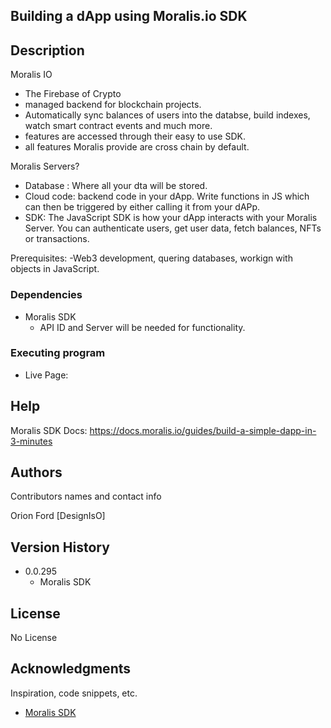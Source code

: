 ## Building a dApp using Moralis.io SDK


## Description

Moralis IO

- The Firebase of Crypto
- managed backend for blockchain projects.
- Automatically sync balances of users into the databse, build indexes, watch smart contract events and much more. 
- features are accessed through their easy to use SDK.
- all features Moralis provide are cross chain by default. 

Moralis Servers?
- Database : Where all your dta will be stored.
- Cloud code: backend code in your dApp. Write functions in JS which can then be triggered by either calling it from your dAPp.
- SDK: The JavaScript SDK is how your dApp interacts with your Moralis Server. You can authenticate users, get user data, fetch balances, NFTs or transactions.

Prerequisites:
-Web3 development, quering databases, workign with objects in JavaScript.


### Dependencies

* Moralis SDK
   - API ID and Server will be needed for functionality.

### Executing program

* Live Page: 

## Help

Moralis SDK Docs: https://docs.moralis.io/guides/build-a-simple-dapp-in-3-minutes

## Authors

Contributors names and contact info

Orion Ford 
[DesignIsO]

## Version History

* 0.0.295
    * Moralis SDK 
    

## License

No License

## Acknowledgments

Inspiration, code snippets, etc.
* [Moralis SDK ](https://moralis.io)
